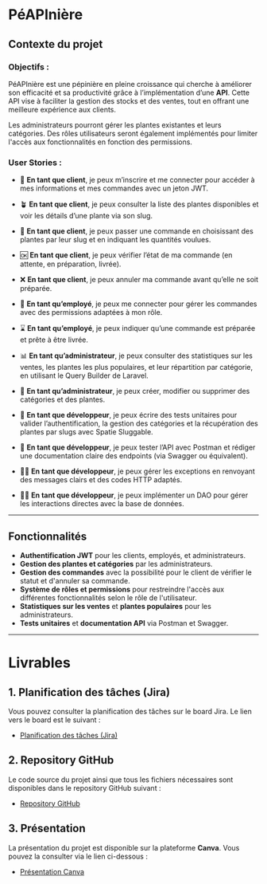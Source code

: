 # PéAPInière

## Contexte du projet

### Objectifs :
PéAPInière est une pépinière en pleine croissance qui cherche à améliorer son efficacité et sa productivité grâce à l’implémentation d’une **API**. Cette API vise à faciliter la gestion des stocks et des ventes, tout en offrant une meilleure expérience aux clients.

Les administrateurs pourront gérer les plantes existantes et leurs catégories. Des rôles utilisateurs seront également implémentés pour limiter l'accès aux fonctionnalités en fonction des permissions.

### User Stories :

- 🔐 **En tant que client**, je peux m’inscrire et me connecter pour accéder à mes informations et mes commandes avec un jeton JWT.
  
- 🪴 **En tant que client**, je peux consulter la liste des plantes disponibles et voir les détails d’une plante via son slug.
  
- 🧺 **En tant que client**, je peux passer une commande en choisissant des plantes par leur slug et en indiquant les quantités voulues.
  
- 🆗 **En tant que client**, je peux vérifier l’état de ma commande (en attente, en préparation, livrée).
  
- ❌ **En tant que client**, je peux annuler ma commande avant qu’elle ne soit préparée.
  
- 🪪 **En tant qu’employé**, je peux me connecter pour gérer les commandes avec des permissions adaptées à mon rôle.
  
- ⌛ **En tant qu’employé**, je peux indiquer qu’une commande est préparée et prête à être livrée.
  
- 📊 **En tant qu’administrateur**, je peux consulter des statistiques sur les ventes, les plantes les plus populaires, et leur répartition par catégorie, en utilisant le Query Builder de Laravel.
  
- 🎍 **En tant qu’administrateur**, je peux créer, modifier ou supprimer des catégories et des plantes.
  
- 🌳 **En tant que développeur**, je peux écrire des tests unitaires pour valider l’authentification, la gestion des catégories et la récupération des plantes par slugs avec Spatie Sluggable.
  
- 💐 **En tant que développeur**, je peux tester l’API avec Postman et rédiger une documentation claire des endpoints (via Swagger ou équivalent).
  
- 👮🏻 **En tant que développeur**, je peux gérer les exceptions en renvoyant des messages clairs et des codes HTTP adaptés.
  
- 💪🏻 **En tant que développeur**, je peux implémenter un DAO pour gérer les interactions directes avec la base de données.

---

## Fonctionnalités

- **Authentification JWT** pour les clients, employés, et administrateurs.
- **Gestion des plantes et catégories** par les administrateurs.
- **Gestion des commandes** avec la possibilité pour le client de vérifier le statut et d'annuler sa commande.
- **Système de rôles et permissions** pour restreindre l'accès aux différentes fonctionnalités selon le rôle de l'utilisateur.
- **Statistiques sur les ventes** et **plantes populaires** pour les administrateurs.
- **Tests unitaires** et **documentation API** via Postman et Swagger.

---

# Livrables

## 1. Planification des tâches (Jira)

Vous pouvez consulter la planification des tâches sur le board Jira. Le lien vers le board est le suivant :

- [Planification des tâches (Jira)](https://mhamde.atlassian.net/jira/software/projects/PEAP/boards/114?atlOrigin=eyJpIjoiMmQ1MzRhYzJmMWM2NDg3YWIwYzBiM2UwNjJmNWI3MTUiLCJwIjoiaiJ9)

## 2. Repository GitHub

Le code source du projet ainsi que tous les fichiers nécessaires sont disponibles dans le repository GitHub suivant :

- [Repository GitHub](https://github.com/MhamedOuhanane/PeAPIniere.git)


## 3. Présentation

La présentation du projet est disponible sur la plateforme **Canva**. Vous pouvez la consulter via le lien ci-dessous :

- [Présentation Canva](https://www.canva.com/design/DAGiqGiIA68/VkCpEd9xnd51RvHypyIPzw/edit?utm_content=DAGiqGiIA68&utm_campaign=designshare&utm_medium=link2&utm_source=sharebutton)


